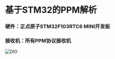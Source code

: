# 基于STM32的PPM解析
### 硬件：正点原子STM32F103RTC6 MINI开发板
### 接收机：所有PPM协议接收机
![DIO](https://user-images.githubusercontent.com/59046141/192146698-0cc9371d-1d96-4a7e-bc7f-cff72825180c.png)
